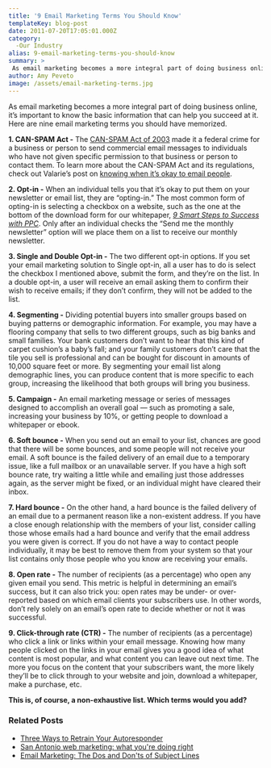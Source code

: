 ```yaml
---
title: '9 Email Marketing Terms You Should Know'
templateKey: blog-post
date: 2011-07-20T17:05:01.000Z
category: 
  -Our Industry
alias: 9-email-marketing-terms-you-should-know
summary: > 
 As email marketing becomes a more integral part of doing business online, it’s important to know the basic information that can help you succeed at it. Here are nine email marketing terms you should have memorized.
author: Amy Peveto
image: /assets/email-marketing-terms.jpg
---
```


As email marketing becomes a more integral part of doing business online, it’s important to know the basic information that can help you succeed at it. Here are nine email marketing terms you should have memorized.

**1\. CAN-SPAM Act -** The [CAN-SPAM Act of 2003](http://www.fcc.gov/guides/spam-unwanted-text-messages-and-email) made it a federal crime for a business or person to send commercial email messages to individuals who have not given specific permission to that business or person to contact them. To learn more about the CAN-SPAM Act and its regulations, check out Valarie’s post on [knowing when it’s okay to email people](/blog/06/09/2011/email-marketing-what-am-i-doing-wrong).

**2\. Opt-in -** When an individual tells you that it’s okay to put them on your newsletter or email list, they are “opting-in.” The most common form of opting-in is selecting a checkbox on a website, such as the one at the bottom of the download form for our whitepaper, [_9 Smart Steps to Success with PPC_](/9-smart-steps-success-ppc). Only after an individual checks the “Send me the monthly newsletter” option will we place them on a list to receive our monthly newsletter.

**3\. Single and Double Opt-in -** The two different opt-in options. If you set your email marketing solution to Single opt-in, all a user has to do is select the checkbox I mentioned above, submit the form, and they’re on the list. In a double opt-in, a user will receive an email asking them to confirm their wish to receive emails; if they don’t confirm, they will not be added to the list.

**4\. Segmenting -** Dividing potential buyers into smaller groups based on buying patterns or demographic information. For example, you may have a flooring company that sells to two different groups, such as big banks and small families. Your bank customers don’t want to hear that this kind of carpet cushion’s a baby’s fall; and your family customers don’t care that the tile you sell is professional and can be bought for discount in amounts of 10,000 square feet or more. By segmenting your email list along demographic lines, you can produce content that is more specific to each group, increasing the likelihood that both groups will bring you business.

**5\. Campaign -** An email marketing message or series of messages designed to accomplish an overall goal — such as promoting a sale, increasing your business by 10%, or getting people to download a whitepaper or ebook.

**6\. Soft bounce -** When you send out an email to your list, chances are good that there will be some bounces, and some people will not receive your email. A soft bounce is the failed delivery of an email due to a temporary issue, like a full mailbox or an unavailable server. If you have a high soft bounce rate, try waiting a little while and emailing just those addresses again, as the server might be fixed, or an individual might have cleared their inbox.

**7\. Hard bounce -** On the other hand, a hard bounce is the failed delivery of an email due to a permanent reason like a non-existent address. If you have a close enough relationship with the members of your list, consider calling those whose emails had a hard bounce and verify that the email address you were given is correct. If you do not have a way to contact people individually, it may be best to remove them from your system so that your list contains only those people who you know are receiving your emails.

**8\. Open rate -** The number of recipients (as a percentage) who open any given email you send. This metric is helpful in determining an email’s success, but it can also trick you: open rates may be under- or over-reported based on which email clients your subscribers use. In other words, don’t rely solely on an email’s open rate to decide whether or not it was successful.

**9\. Click-through rate (CTR) -** The number of recipients (as a percentage) who click a link or links within your email message. Knowing how many people clicked on the links in your email gives you a good idea of what content is most popular, and what content you can leave out next time. The more you focus on the content that your subscribers want, the more likely they’ll be to click through to your website and join, download a whitepaper, make a purchase, etc.

**This is, of course, a non-exhaustive list. Which terms would you add?**

### Related Posts

*   [Three Ways to Retrain Your Autoresponder](/2010/07/28/three-ways-retrain-your-autoresponder)
*   [San Antonio web marketing: what you're doing right](/blog/06/30/2011/san-antonio-web-marketing-what-youre-doing-right)
*   [Email Marketing: The Dos and Don'ts of Subject Lines](/2010/12/30/email-marketing-dos-and-donts-email-subject-lines)